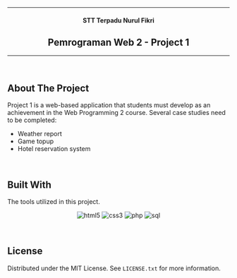 <!-- PROJECT LOGO -->
<br /><hr>
<div align="center">

#### STT Terpadu Nurul Fikri
## Pemrograman Web 2 - Project 1

</div>
<hr><br>


<!-- ABOUT THE PROJECT -->
## About The Project

Project 1 is a web-based application that students must develop as an achievement in the Web Programming 2 course. Several case studies need to be completed:
* Weather report
* Game topup
* Hotel reservation system
<br>


## Built With

The tools utilized in this project.

<div style="text-align: center;">

![html5](https://img.shields.io/badge/HTML5-E34F26?style=for-the-badge&logo=html5&logoColor=white)
![css3](https://img.shields.io/badge/CSS3-1572B6?style=for-the-badge&logo=css3&logoColor=white)
![php](https://img.shields.io/badge/PHP-777BB4?style=for-the-badge&logo=php&logoColor=white)
![sql](https://img.shields.io/badge/SQL-ED8B00?style=for-the-badge&logo=mysql&logoColor=white)

</div>

<br>


<!-- LICENSE -->
## License

Distributed under the MIT License. See `LICENSE.txt` for more information.

<br>